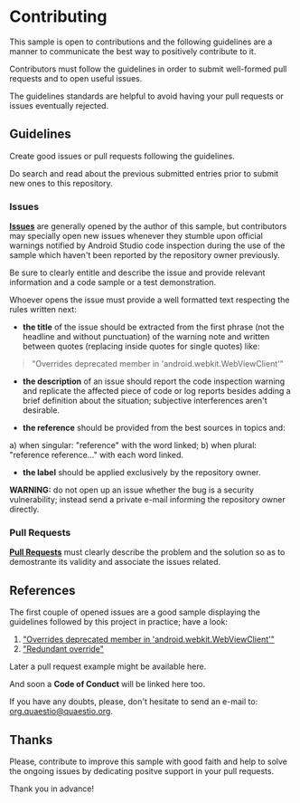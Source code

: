 # Contributing

This sample is open to contributions and the following guidelines are a manner to communicate the best way to positively contribute to it.

Contributors must follow the guidelines in order to submit well-formed pull requests and to open useful issues.

The guidelines standards are helpful to avoid having your pull requests or issues eventually rejected.

## Guidelines

Create good issues or pull requests following the guidelines.

Do search and read about the previous submitted entries prior to submit new ones to this repository.

### Issues

[**Issues**](https://github.com/QuaestioOrg/kotlin-converted-webview/issues) are generally opened by the author of this sample, but contributors may specially open new issues whenever they stumble upon official warnings notified by Android Studio code inspection during the use of the sample which haven't been reported by the repository owner previously.

Be sure to clearly entitle and describe the issue and provide relevant information and a code sample or a test demonstration.

Whoever opens the issue must provide a well formatted text respecting the rules written next: 

* **the title** of the issue should be extracted from the first phrase (not the headline and without punctuation) of the warning note and written between quotes (replacing inside quotes for single quotes) like:
>"Overrides deprecated member in 'android.webkit.WebViewClient'"

* **the description** of an issue should report the code inspection warning and replicate the affected piece of code or log reports besides adding a brief definition about the situation; subjective interferences aren't desirable. 

* **the reference** should be provided from the best sources in topics and:

a) when singular: "reference" with the word linked;
b) when plural: "reference reference..." with each word linked.  

* **the label** should be applied exclusively by the repository owner.

**WARNING:** do not open up an issue whether the bug is a security vulnerability; instead send a private e-mail informing the repository owner directly.

### Pull Requests

[**Pull Requests**](https://github.com/QuaestioOrg/kotlin-converted-webview/pulls) must clearly describe the problem and the solution so as to demostrante its validity and associate the issues related.

## References

The first couple of opened issues are a good sample displaying the guidelines followed by this project in practice; have a look:
1. ["Overrides deprecated member in 'android.webkit.WebViewClient'"](https://github.com/QuaestioOrg/kotlin-converted-webview/issues/1)
2. ["Redundant override"](https://github.com/QuaestioOrg/kotlin-converted-webview/issues/2)

Later a pull request example might be available here.

And soon a **Code of Conduct** will be linked here too.

If you have any doubts, please, don't hesitate to send an e-mail to: org.quaestio@quaestio.org.

## Thanks

Please, contribute to improve this sample with good faith and help to solve the ongoing issues by dedicating positve support in your pull requests.

Thank you in advance!
